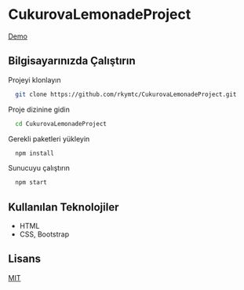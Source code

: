 # CukurovaLemonadeProject


[Demo](https://rkymtc.github.io/CukurovaLemonadeProject/)

## Bilgisayarınızda Çalıştırın

Projeyi klonlayın

```bash
  git clone https://github.com/rkymtc/CukurovaLemonadeProject.git
```

Proje dizinine gidin

```bash
  cd CukurovaLemonadeProject
```

Gerekli paketleri yükleyin

```bash
  npm install
```

Sunucuyu çalıştırın

```bash
  npm start
```

  
## Kullanılan Teknolojiler

- HTML
- CSS, Bootstrap


  
## Lisans

[MIT](https://choosealicense.com/licenses/mit/)

